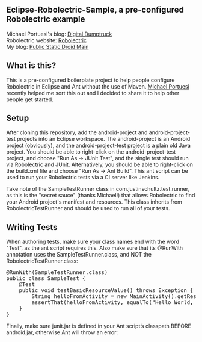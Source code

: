 ## Eclipse-Robolectric-Sample, a pre-configured Robolectric example  
  

Michael Portuesi's blog: [Digital Dumptruck](http://digitaldumptruck.jotabout.com/)  
Robolectric website: [Robolectric](http://pivotal.github.com/robolectric/)  
My blog: [Public Static Droid Main](http://publicstaticdroidmain.com/)
## What is this?
This is a pre-configured boilerplate project to help people configure Robolectric in Eclipse and Ant without the use of Maven. [Michael Portuesi](http://digitaldumptruck.jotabout.com/) recently helped me sort this out and I decided to share it to help other people get started. 

## Setup
After cloning this repository, add the android-project and android-project-test projects into an Eclipse workspace. The android-project is an Android project (obviously), and the android-project-test project is a plain old Java project. You should be able to right-click on the android-project-test project, and choose "Run As -> JUnit Test", and the single test should run via Robolectric and JUnit. Alternatively, you should be able to right-click on the build.xml file and choose "Run As -> Ant Build". This ant script can be used to run your Robolectric tests via a CI server like Jenkins. 

Take note of the SampleTestRunner class in com.justinschultz.test.runner, as this is the "secret sauce" (thanks Michael!) that allows Robolectric to find your Android project's manifest and resources. This class inherits from RobolectricTestRunner and should be used to run all of your tests. 

## Writing Tests
When authoring tests, make sure your class names end with the word "Test", as the ant script requires this. Also make sure that its @RunWith annotation uses the SampleTestRunner.class, and NOT the RobolectricTestRunner.class:
<pre>
@RunWith(SampleTestRunner.class)
public class SampleTest {
    @Test
    public void testBasicResourceValue() throws Exception {
        String helloFromActivity = new MainActivity().getResources().getString(R.string.hello);
        assertThat(helloFromActivity, equalTo("Hello World, MainActivity!"));
    }
}
</pre>
  
Finally, make sure junit.jar is defined in your Ant script’s classpath BEFORE android.jar, otherwise Ant will throw an error:  
<tt>
<path id="junit_classpath">
    <pathelement path="${build.dir}"/>
    <pathelement path="${android.project.classpath}"/>
    <!-- NOTE: junit.jar must come before android.jar! -->
    <filelist refid="libs_jars"/>
    <filelist refid="android_jars"/>
</path>
</tt>

